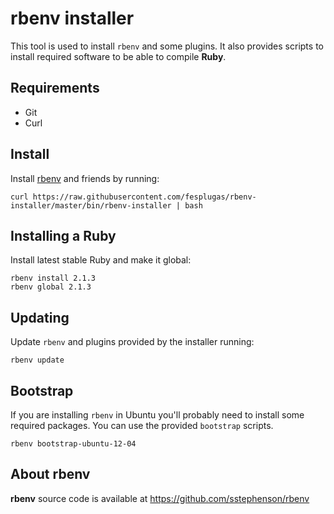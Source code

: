 # rbenv installer

This tool is used to install `rbenv` and some plugins. It also provides 
scripts to install required software to be able to compile **Ruby**.


## Requirements

- Git
- Curl


## Install

Install [rbenv] and friends by running:

    curl https://raw.githubusercontent.com/fesplugas/rbenv-installer/master/bin/rbenv-installer | bash


## Installing a Ruby

Install latest stable Ruby and make it global:

    rbenv install 2.1.3
    rbenv global 2.1.3


## Updating

Update `rbenv` and plugins provided by the installer running:

    rbenv update


## Bootstrap

If you are installing `rbenv` in Ubuntu you'll probably need to install
some required packages. You can use the provided `bootstrap` scripts.

    rbenv bootstrap-ubuntu-12-04


## About rbenv

**rbenv** source code is available at <https://github.com/sstephenson/rbenv>

[rbenv]: https://github.com/sstephenson/rbenv
